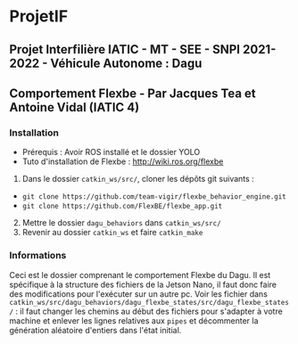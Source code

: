 # ProjetIF
## Projet Interfilière IATIC - MT - SEE - SNPI 2021-2022 - Véhicule Autonome : Dagu
## Comportement Flexbe - Par Jacques Tea et Antoine Vidal (IATIC 4)

### Installation
- Prérequis : Avoir ROS installé et le dossier YOLO
- Tuto d'installation de Flexbe : http://wiki.ros.org/flexbe

1. Dans le dossier `catkin_ws/src/`, cloner les dépôts git suivants :
- `git clone https://github.com/team-vigir/flexbe_behavior_engine.git`
- `git clone https://github.com/FlexBE/flexbe_app.git`

2. Mettre le dossier `dagu_behaviors` dans `catkin_ws/src/`
3. Revenir au dossier `catkin_ws` et faire `catkin_make`

### Informations
Ceci est le dossier comprenant le comportement Flexbe du Dagu. Il est spécifique à la structure des fichiers de la Jetson Nano, il faut donc faire des modifications pour l'exécuter sur un autre pc. Voir les fichier dans `catkin_ws/src/dagu_behaviors/dagu_flexbe_states/src/dagu_flexbe_states/` : il faut changer les chemins au début des fichiers pour s'adapter à votre machine et enlever les lignes relatives aux `pipes` et décommenter la génération aléatoire d'entiers dans l'état initial.

